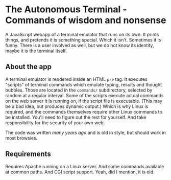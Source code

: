 # The Autonomous Terminal - Commands of wisdom and nonsense

A JavaScript webapp of a terminal emulator that runs on its own. It prints
things, and pretends it is something special. Which it isn't. Sometimes it is
funny. There is a user involved as well, but we do not know its identity, maybe
it is the terminal itself.

## About the app

A terminal emulator is rendered inside an HTML `pre` tag. It executes "scripts"
of terminal commands which emulate typing, results and thought bubbles. Those
are located in the `commands/` subdirectory, selected by random at a regular
interval. Some of the scripts execute actual commands on the web server it is
running on, if the script file is executable. (This may be a bad idea, but
produces dynamic output.) Which is why Linux is required, and the commands
themselves require other Linux commands to be installed. You'll need to figure
out the rest for yourself. And take responsibility for the security of your own
web.

The code was written *many years ago* and is old in style, but should work in most
browsies.

## Requirements

Requires Apache running on a Linux server. And some commands available at common
paths. And CGI script support. Yeah, did I mention, it is old.
